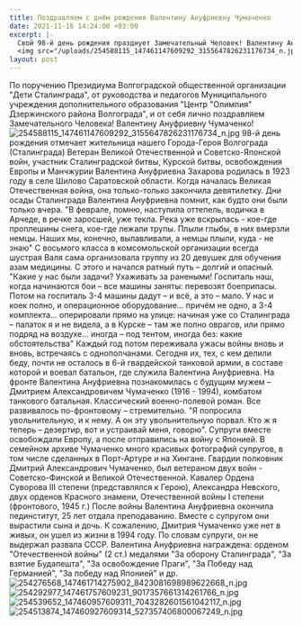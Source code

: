 ```yaml
---
title: Поздравляем с днём рождения Валентину Ануфриевну Чумаченко
date: 2021-11-16 14:24:00 +03:00
excerpt: |-
  Свой 98-й день рождения празднует Замечательный Человек! Валентину Ануфриевну Чумаченко.
  <img src="/uploads/254588115_147461147609292_3155647826231176734_n.jpg" alt="Валентина Ануфриевна Чумаченко">
layout: post
---
```


По поручению Президиума Волгоградской общественной организации "Дети Сталинграда", от руководства и педагогов Муниципального учреждения  дополнительного образования "Центр "Олимпия" Дзержинского района Волгограда", и от себя лично поздравляем Замечательного Человека! Валентину Ануфриевну Чумаченко!
![254588115_147461147609292_3155647826231176734_n.jpg](/uploads/254588115_147461147609292_3155647826231176734_n.jpg)
98-й день рождения отмечает жительница нашего Города-Героя Волгограда (Сталинграда) Ветеран Великой Отечественной и Советско-Японской войн, участник Сталинградской битвы, Курской битвы, освобождения Европы и Манчжурии 
Валентина Ануфриевна Захарова родилась в 1923 году в селе Шилово Саратовской области. Когда началась Великая Отечественная война, она только-только закончила девятилетку.
Дни осады Сталинграда Валентина Ануфриевна помнит, как будто они были только вчера. 
"В феврале, помню, наступила оттепель, водичка в Арчеде, в речке заросшей, уже текла. Река уже вскрылась - кое-где проплешины снега, кое-где лежали трупы. Плыли глыбы, в них вмерзли немцы. Наших мы, конечно, вылавливали, а немцы плыли, куда - не знаю" 
С восьмого класса в комсомольской организации всегда шустрая Валя сама организовала группу из 20 девушек для обучения азам медицины. С этого и начался ратный путь – долгий и опасный. 
"Какие у нас были задачи? Ухаживать за ранеными! Госпиталь наш, когда начинаются бои – все машины заняты: перевозят боеприпасы. Потом на госпиталь 3-4 машины дадут – и всё, а это – мало. У нас и коек полно, и операционное оборудование… причём не одно, а 3-4 комплекта… оперировали прямо на улице: начиная уже со Сталинграда – палаток я и не видела, а в Курске – там же полно оврагов, или прямо подряд на воздухе… иногда – под тентом, иногда без: какие обстоятельства" 
Каждый год потом переживала ужасы войны вновь и вновь, встречаясь с однополчанами. Сегодня их, тех, с кем делили беду, почти не осталось в 
6-й гвардейской танковой армии, в составе которой и воевал батальон, где служила Валентина Ануфриевна. 
На фронте Валентина Ануфриевна познакомилась с будущим мужем – Дмитрием Александровичем Чумаченко (1916 - 1994), комбатом танкового батальная. Классический военно-полевой роман. Все развивалось по-фронтовому – стремительно. 
"Я попросила увольнительную, и к нему. А он эту увольнительную порвал. Кто ж я теперь – дезертир, вот и устраивай меня, говорю". 
Супруги вместе освобождали Европу, а после отправились на войну с Японией. В семейном архиве Чумаченко много красивых фотографий супругов, в том числе сделанных в Порт-Артуре и на Хингане. 
Гвардии полковник Дмитрий Александрович Чумаченко, был ветераном двух войн - Советско-Финской и Великой Отечественной. Кавалер Ордена Суворова III степени (представлялся к Герою), Александра Невского, двух орденов Красного знамени, Отечественной войны I степени (фронтового, 1945 г.) 
После войны Валентина Ануфриевна окончила пединститут, 25 лет отдала преподаванию. Вместе с супругом они вырастили сына и дочь. К сожалению, Дмитрия Чумаченко уже нет в живых, он ушел из жизни в 1994 году. По словам супруги, он не выдержал развала СССР. 
Валентина Ануфриевна награждена:
орденом "Отечественной войны" (2 ст.) медалями "За оборону Сталинграда", "За взятие Будапешта", "За освобождение Праги", "За Победу над Германией", "За победу над Японией" и др.
![254276568_147461714275902_8423081698989622668_n.jpg](/uploads/254276568_147461714275902_8423081698989622668_n.jpg)![254292977_147461757609231_9017357661314261766_n.jpg](/uploads/254292977_147461757609231_9017357661314261766_n.jpg)![254539652_147460957609311_7043282601561042117_n.jpg](/uploads/254539652_147460957609311_7043282601561042117_n.jpg)![254513874_147460927609314_527357406800067249_n.jpg](/uploads/254513874_147460927609314_527357406800067249_n.jpg)